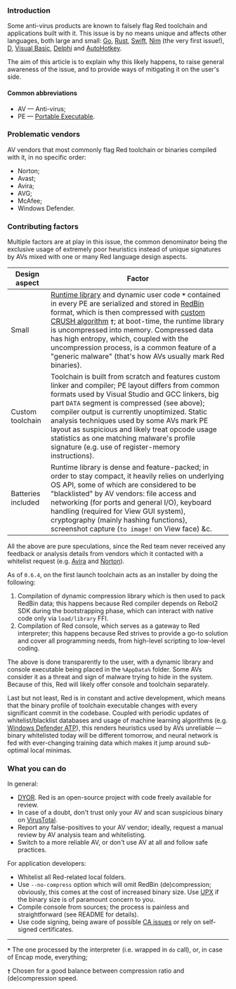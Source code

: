 ### Introduction

Some anti-virus products are known to falsely flag Red toolchain and applications built with it. This issue is by no means unique and affects other languages, both large and small: [Go](https://forum.kaspersky.com/index.php?/topic/353855-kaspersky-deletes-go-programming-language-executables/), [Rust](https://users.rust-lang.org/t/malware-in-rust-installer/8058/8), [Swift](https://mjtsai.com/blog/2018/02/22/avast-anti-virus-false-positives-for-apps-that-use-swift/), [Nim](https://github.com/nim-lang/Nim/issues/1) (the very first issue!), [D](https://news.ycombinator.com/item?id=18347138), [Visual Basic](https://social.msdn.microsoft.com/Forums/vstudio/en-US/e725ffad-2477-46d8-8112-71202f330f5d/unknown-publisher-anti-virus-thinks-my-application-is-a-virus-vb-2010-how-to-solve-this?forum=vbgeneral), [Delphi](https://community.norton.com/en/forums/delphi-and-false-positive-problem-again-it-seems) and [AutoHotkey](http://www.donationcoder.com/forum/index.php?topic=15210.0).

The aim of this article is to explain why this likely happens, to raise general awareness of the issue, and to provide ways of mitigating it on the user's side.


#### Common abbreviations

* AV — Anti-virus;
* PE — [Portable Executable](https://en.wikipedia.org/wiki/Portable_Executable).

### Problematic vendors

AV vendors that most commonly flag Red toolchain or binaries compiled with it, in no specific order:

* Norton;
* Avast;
* Avira;
* AVG;
* McAfee;
* Windows Defender.

### Contributing factors

Multiple factors are at play in this issue, the common denominator being the exclusive usage of extremely poor heuristics instead of unique signatures by AVs mixed with one or many Red language design aspects.

| Design aspect | Factor |
|-|-|
| Small | [Runtime library](https://github.com/red/red/blob/414cdb325f90b3a8eec3731549f3aa05dfee2d72/runtime/red.reds) and dynamic user code **`*`** contained in every PE are serialized and stored in [RedBin](https://doc.red-lang.org/en/redbin.html) format, which is then compressed with [custom CRUSH algorithm](https://github.com/red/red/blob/414cdb325f90b3a8eec3731549f3aa05dfee2d72/runtime/crush.reds) **`†`**; at boot-time, the runtime library is uncompressed into memory. Compressed data has high entropy, which, coupled with the uncompression process, is a common feature of a "generic malware" (that's how AVs usually mark Red binaries). |
| Custom toolchain | Toolchain is built from scratch and features custom linker and compiler; PE layout differs from common formats used by Visual Studio and GCC linkers, big part `DATA` segment is compressed (see above); compiler output is currently unoptimized. Static analysis techniques used by some AVs mark PE layout as suspicious and likely treat opcode usage statistics as one matching malware's profile signature (e.g. use of register-memory instructions). |
| Batteries included | Runtime library is dense and feature-packed; in order to stay compact, it heavily relies on underlying OS API, some of which are considered to be "blacklisted" by AV vendors: file access and networking (for ports and general I/O), keyboard handling (required for View GUI system), cryptography (mainly hashing functions), screenshot capture (`to image!` on View face) &c. |

All the above are pure speculations, since the Red team never received any feedback or analysis details from vendors which it contacted with a whitelist request (e.g. [Avira](https://twitter.com/red_lang/status/887970289618829312) and [Norton](https://github.com/red/red/issues/500#issuecomment-24805674)).

As of `0.6.4`, on the first launch toolchain acts as an installer by doing the following:

1. Compilation of dynamic compression library which is then used to pack RedBin data; this happens because Red compiler depends on Rebol2 SDK during the bootstrapping phase, which can interact with native code only via `load/library` FFI.
1. Compilation of Red console, which serves as a gateway to Red interpreter; this happens because Red strives to provide a go-to solution and cover all programming needs, from high-level scripting to low-level coding.

The above is done transparently to the user, with a dynamic library and console executable being placed in the `%AppData%` folder. Some AVs consider it as a threat and sign of malware trying to hide in the system. Because of this, Red will likely offer console and toolchain separately.

Last but not least, Red is in constant and active development, which means that the binary profile of toolchain executable changes with every significant commit in the codebase. Coupled with periodic updates of whitelist/blacklist databases and usage of machine learning algorithms (e.g. [Windows Defender ATP](https://docs.microsoft.com/en-us/windows/security/threat-protection/windows-defender-antivirus/utilize-microsoft-cloud-protection-windows-defender-antivirus)), this renders heuristics used by AVs unreliable — binary whitelisted today will be different tomorrow, and neural network is fed with ever-changing training data which makes it jump around sub-optimal local minimas. 

### What you can do

In general:
* [DYOR](https://www.urbandictionary.com/define.php?term=DYOR). Red is an open-source project with code freely available for review.
* In case of a doubt, don't trust only your AV and scan suspicious binary on [VirusTotal](https://www.virustotal.com).
* Report any false-positives to your AV vendor; ideally, request a manual review by AV analysis team and whitelisting.
* Switch to a more reliable AV, or don't use AV at all and follow safe practices. 

For application developers:
* Whitelist all Red-related local folders.
* Use `--no-compress` option which will omit RedBin (de)compression; obviously, this comes at the cost of increased binary size. Use [UPX](https://upx.github.io/) if the binary size is of paramount concern to you.
* Compile console from sources; the process is painless and straightforward (see README for details).
* Use code signing, being aware of possible [CA issues](https://it.slashdot.org/story/19/06/02/0042209/ask-slashdot-what-to-do-when-your-certificate-authority-suddenly-revokes-your-cert) or rely on self-signed certificates.

---

**`*`** The one processed by the interpreter (i.e. wrapped in `do` call), or, in case of Encap mode, everything;

**`†`** Chosen for a good balance between compression ratio and (de)compression speed.